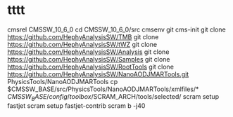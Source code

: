 # tttt 
cmsrel CMSSW_10_6_0
cd CMSSW_10_6_0/src
cmsenv
git cms-init
git clone https://github.com/HephyAnalysisSW/TMB
git clone https://github.com/HephyAnalysisSW/tWZ
git clone https://github.com/HephyAnalysisSW/Analysis
git clone https://github.com/HephyAnalysisSW/Samples
git clone https://github.com/HephyAnalysisSW/RootTools
git clone https://github.com/HephyAnalysisSW/NanoAODJMARTools.git PhysicsTools/NanoAODJMARTools
cp $CMSSW_BASE/src/PhysicsTools/NanoAODJMARTools/xmlfiles/* $CMSSW_BASE/config/toolbox/$SCRAM_ARCH/tools/selected/
scram setup fastjet
scram setup fastjet-contrib
scram b -j40
